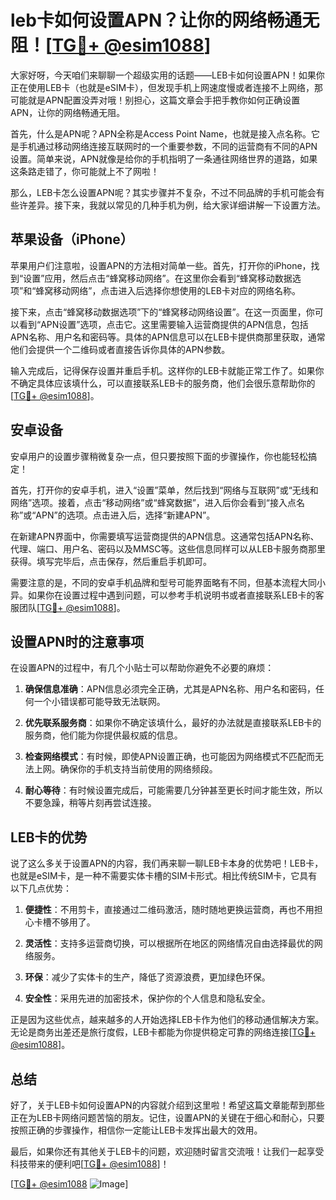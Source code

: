 # leb卡如何设置APN？让你的网络畅通无阻！[[TG💪+ @esim1088](https://t.me/s/esim1088)]

大家好呀，今天咱们来聊聊一个超级实用的话题——LEB卡如何设置APN！如果你正在使用LEB卡（也就是eSIM卡），但发现手机上网速度慢或者连接不上网络，那可能就是APN配置没弄对哦！别担心，这篇文章会手把手教你如何正确设置APN，让你的网络畅通无阻。

首先，什么是APN呢？APN全称是Access Point Name，也就是接入点名称。它是手机通过移动网络连接互联网时的一个重要参数，不同的运营商有不同的APN设置。简单来说，APN就像是给你的手机指明了一条通往网络世界的道路，如果这条路走错了，你可能就上不了网啦！

那么，LEB卡怎么设置APN呢？其实步骤并不复杂，不过不同品牌的手机可能会有些许差异。接下来，我就以常见的几种手机为例，给大家详细讲解一下设置方法。

## 苹果设备（iPhone）

苹果用户们注意啦，设置APN的方法相对简单一些。首先，打开你的iPhone，找到“设置”应用，然后点击“蜂窝移动网络”。在这里你会看到“蜂窝移动数据选项”和“蜂窝移动网络”，点击进入后选择你想使用的LEB卡对应的网络名称。

接下来，点击“蜂窝移动数据选项”下的“蜂窝移动网络设置”。在这一页面里，你可以看到“APN设置”选项，点击它。这里需要输入运营商提供的APN信息，包括APN名称、用户名和密码等。具体的APN信息可以在LEB卡提供商那里获取，通常他们会提供一个二维码或者直接告诉你具体的APN参数。

输入完成后，记得保存设置并重启手机。这样你的LEB卡就能正常工作了。如果你不确定具体应该填什么，可以直接联系LEB卡的服务商，他们会很乐意帮助你的[[TG💪+ @esim1088](https://t.me/s/esim1088)]。

## 安卓设备

安卓用户的设置步骤稍微复杂一点，但只要按照下面的步骤操作，你也能轻松搞定！

首先，打开你的安卓手机，进入“设置”菜单，然后找到“网络与互联网”或“无线和网络”选项。接着，点击“移动网络”或“蜂窝数据”，进入后你会看到“接入点名称”或“APN”的选项。点击进入后，选择“新建APN”。

在新建APN界面中，你需要填写运营商提供的APN信息。这通常包括APN名称、代理、端口、用户名、密码以及MMSC等。这些信息同样可以从LEB卡服务商那里获得。填写完毕后，点击保存，然后重启手机即可。

需要注意的是，不同的安卓手机品牌和型号可能界面略有不同，但基本流程大同小异。如果你在设置过程中遇到问题，可以参考手机说明书或者直接联系LEB卡的客服团队[[TG💪+ @esim1088](https://t.me/s/esim1088)]。

## 设置APN时的注意事项

在设置APN的过程中，有几个小贴士可以帮助你避免不必要的麻烦：

1. **确保信息准确**：APN信息必须完全正确，尤其是APN名称、用户名和密码，任何一个小错误都可能导致无法联网。
   
2. **优先联系服务商**：如果你不确定该填什么，最好的办法就是直接联系LEB卡的服务商，他们能为你提供最权威的信息。

3. **检查网络模式**：有时候，即使APN设置正确，也可能因为网络模式不匹配而无法上网。确保你的手机支持当前使用的网络频段。

4. **耐心等待**：有时候设置完成后，可能需要几分钟甚至更长时间才能生效，所以不要急躁，稍等片刻再尝试连接。

## LEB卡的优势

说了这么多关于设置APN的内容，我们再来聊一聊LEB卡本身的优势吧！LEB卡，也就是eSIM卡，是一种不需要实体卡槽的SIM卡形式。相比传统SIM卡，它具有以下几点优势：

1. **便捷性**：不用剪卡，直接通过二维码激活，随时随地更换运营商，再也不用担心卡槽不够用了。

2. **灵活性**：支持多运营商切换，可以根据所在地区的网络情况自由选择最优的网络服务。

3. **环保**：减少了实体卡的生产，降低了资源浪费，更加绿色环保。

4. **安全性**：采用先进的加密技术，保护你的个人信息和隐私安全。

正是因为这些优点，越来越多的人开始选择LEB卡作为他们的移动通信解决方案。无论是商务出差还是旅行度假，LEB卡都能为你提供稳定可靠的网络连接[[TG💪+ @esim1088](https://t.me/s/esim1088)]。

## 总结

好了，关于LEB卡如何设置APN的内容就介绍到这里啦！希望这篇文章能帮到那些正在为LEB卡网络问题苦恼的朋友。记住，设置APN的关键在于细心和耐心，只要按照正确的步骤操作，相信你一定能让LEB卡发挥出最大的效用。

最后，如果你还有其他关于LEB卡的问题，欢迎随时留言交流哦！让我们一起享受科技带来的便利吧[[TG💪+ @esim1088](https://t.me/s/esim1088)]！

[[TG💪+ @esim1088](https://t.me/s/esim1088) ![Image](https://i.postimg.cc/4NQfJmqS/Snipaste-2025-05-13-00-14-12.png)]